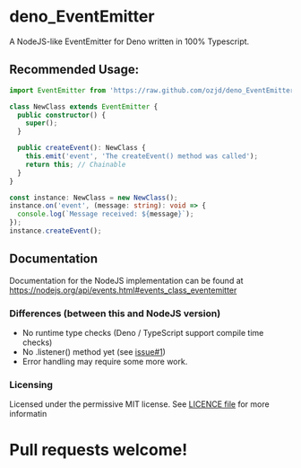# deno_EventEmitter
A NodeJS-like EventEmitter for Deno written in 100% Typescript.

## Recommended Usage:

```TypeScript
import EventEmitter from 'https://raw.github.com/ozjd/deno_EventEmitter/master/mod.ts';

class NewClass extends EventEmitter {
  public constructor() {
    super();
  }

  public createEvent(): NewClass {
    this.emit('event', 'The createEvent() method was called');
    return this; // Chainable
  }
}

const instance: NewClass = new NewClass();
instance.on('event', (message: string): void => {
  console.log(`Message received: ${message}`);
});
instance.createEvent();
```

## Documentation
Documentation for the NodeJS implementation can be found at https://nodejs.org/api/events.html#events_class_eventemitter

### Differences (between this and NodeJS version)
* No runtime type checks (Deno / TypeScript support compile time checks)
* No .listener() method yet (see [issue#1](https://github.com/ozjd/deno_EventEmitter/issues/1))
* Error handling may require some more work.

### Licensing
Licensed under the permissive MIT license. See [LICENCE file](https://github.com/ozjd/deno_EventEmitter/blob/master/LICENSE) for more informatin

# Pull requests welcome!
